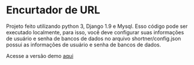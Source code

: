 # Encurtador de URL
Projeto feito utilizando python 3, Django 1.9 e Mysql.
Esso código pode ser executado localmente, para isso, você deve configurar suas informações de usuário e senha de bancos de dados no arquivo shortner/config.json possui as informações de usuário e senha de bancos de dados.

Acesse a versão demo [aqui](link)